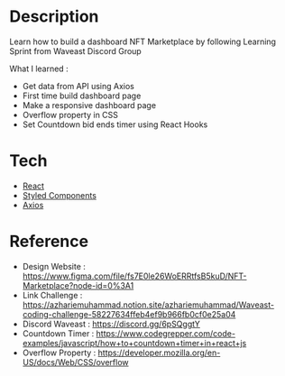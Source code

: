 # Description

Learn how to build a dashboard NFT Marketplace by following Learning Sprint from Waveast Discord Group

What I learned :

- Get data from API using Axios
- First time build dashboard page
- Make a responsive dashboard page
- Overflow property in CSS
- Set Countdown bid ends timer using React Hooks

# Tech

- [React](https://reactjs.org/)
- [Styled Components](https://styled-components.com/)
- [Axios](https://axios-http.com/)

# Reference

- Design Website : https://www.figma.com/file/fs7E0le26WoERRtfsB5kuD/NFT-Marketplace?node-id=0%3A1
- Link Challenge : https://azhariemuhammad.notion.site/azhariemuhammad/Waveast-coding-challenge-58227634ffeb4ef9b966fb0cf0e25a04
- Discord Waveast : https://discord.gg/6pSQggtY
- Countdown Timer : https://www.codegrepper.com/code-examples/javascript/how+to+countdown+timer+in+react+js
- Overflow Property : https://developer.mozilla.org/en-US/docs/Web/CSS/overflow
